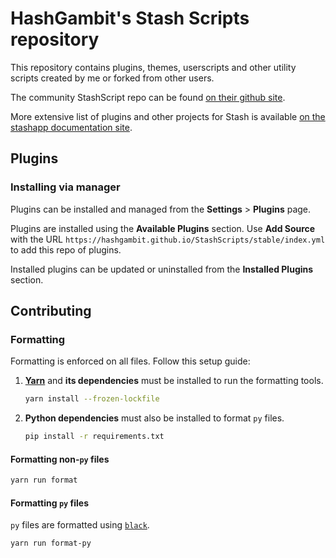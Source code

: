 # HashGambit's Stash Scripts repository

This repository contains plugins, themes, userscripts and other utility scripts created by me or forked from other users.

The community StashScript repo can be found [on their github site](https://github.com/stashapp/CommunityScripts).

More extensive list of plugins and other projects for Stash is available [on the stashapp documentation site](https://docs.stashapp.cc/plugins).

## Plugins

### Installing via manager

Plugins can be installed and managed from the **Settings** > **Plugins** page.

Plugins are installed using the **Available Plugins** section. Use **Add Source** with the URL `https://hashgambit.github.io/StashScripts/stable/index.yml` to add this repo of plugins.

Installed plugins can be updated or uninstalled from the **Installed Plugins** section.


## Contributing

### Formatting

Formatting is enforced on all files. Follow this setup guide:

1. **[Yarn](https://yarnpkg.com/en/docs/install)** and **its dependencies** must be installed to run the formatting tools.
    ```sh
    yarn install --frozen-lockfile
    ```

2. **Python dependencies** must also be installed to format `py` files.
    ```sh
    pip install -r requirements.txt
    ```

#### Formatting non-`py` files

```sh
yarn run format
```

#### Formatting `py` files

`py` files are formatted using [`black`](https://pypi.org/project/black/).

```sh
yarn run format-py
```
